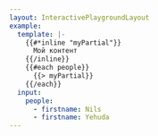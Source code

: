 ```yaml
---
layout: InteractivePlaygroundLayout
example:
  template: |-
    {{#*inline "myPartial"}}
      Мой контент
    {{/inline}}
    {{#each people}}
      {{> myPartial}}
    {{/each}}
  input:
    people:
      - firstname: Nils
      - firstname: Yehuda
---
```

